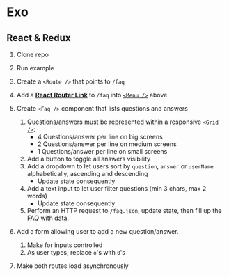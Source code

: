 # Exo

## React &amp; Redux

1.  Clone repo
1.  Run example
1.  Create a `<Route />` that points to `/faq`
1.  Add a [**React Router Link**](https://reacttraining.com/react-router/web/api/Link) to `/faq` into [`<Menu />`](blob/master/app/components/layout/menu/Menu.jsx) above.
1.  Create `<Faq />` component that lists questions and answers
	1. Questions/answers must be represented within a responsive [`<Grid />`](https://react-bootstrap.github.io/components.html#grid):
		- 4 Questions/answer per line on big screens
		- 2 Questions/answer per line on medium screens
		- 1 Questions/answer per line on small screens
	1. Add a button to toggle all answers visibility
	1. Add a dropdown to let users sort by `question`, `answer` or `userName` alphabetically, ascending and descending
		- Update state consequently
	1. Add a text input to let user filter questions (min 3 chars, max 2 words)
		- Update state consequently
	1.  Perform an HTTP request to `/faq.json`, update state, then fill up the FAQ with data.
1.  Add a form allowing user to add a new question/answer.
	1. Make for inputs controlled
	1. As user types, replace `o`'s with `0`'s

1.  Make both routes load asynchronously
